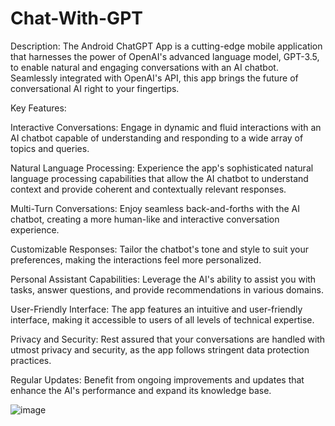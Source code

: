 # Chat-With-GPT

Description:
The Android ChatGPT App is a cutting-edge mobile application that harnesses the power of OpenAI's advanced language model, GPT-3.5, to enable natural and engaging conversations with an AI chatbot. Seamlessly integrated with OpenAI's API, this app brings the future of conversational AI right to your fingertips.

Key Features:

Interactive Conversations: Engage in dynamic and fluid interactions with an AI chatbot capable of understanding and responding to a wide array of topics and queries.

Natural Language Processing: Experience the app's sophisticated natural language processing capabilities that allow the AI chatbot to understand context and provide coherent and contextually relevant responses.

Multi-Turn Conversations: Enjoy seamless back-and-forths with the AI chatbot, creating a more human-like and interactive conversation experience.

Customizable Responses: Tailor the chatbot's tone and style to suit your preferences, making the interactions feel more personalized.

Personal Assistant Capabilities: Leverage the AI's ability to assist you with tasks, answer questions, and provide recommendations in various domains.

User-Friendly Interface: The app features an intuitive and user-friendly interface, making it accessible to users of all levels of technical expertise.

Privacy and Security: Rest assured that your conversations are handled with utmost privacy and security, as the app follows stringent data protection practices.

Regular Updates: Benefit from ongoing improvements and updates that enhance the AI's performance and expand its knowledge base.

![image](https://github.com/BINIT-Nayak/Chat-With-GPT/assets/79395709/19363033-58c6-4719-92e8-0177d55eb065)
